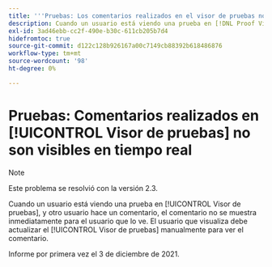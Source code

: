 ```yaml
---
title: '''Pruebas: Los comentarios realizados en el visor de pruebas no son visibles en tiempo real"'
description: Cuando un usuario está viendo una prueba en [!DNL Proof Viewer], y otro usuario hace un comentario, el comentario no se muestra inmediatamente para el usuario que lo ve.
exl-id: 3ad46ebb-cc2f-490e-b30c-611cb205b7d4
hidefromtoc: true
source-git-commit: d122c128b926167a00c7149cb88392b618486876
workflow-type: tm+mt
source-wordcount: '98'
ht-degree: 0%

---
```


# Pruebas: Comentarios realizados en [!UICONTROL Visor de pruebas] no son visibles en tiempo real

>[!NOTE]
>
>Este problema se resolvió con la versión 2.3.

Cuando un usuario está viendo una prueba en [!UICONTROL Visor de pruebas], y otro usuario hace un comentario, el comentario no se muestra inmediatamente para el usuario que lo ve. El usuario que visualiza debe actualizar el [!UICONTROL Visor de pruebas] manualmente para ver el comentario.

Informe por primera vez el 3 de diciembre de 2021.
